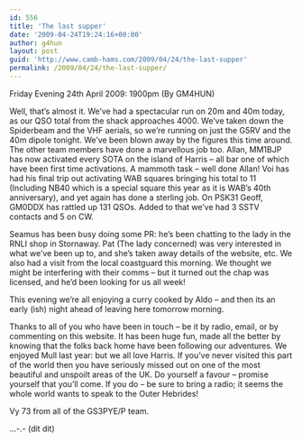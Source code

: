 ```yaml
---
id: 556
title: 'The last supper'
date: '2009-04-24T19:24:16+00:00'
author: g4hun
layout: post
guid: 'http://www.camb-hams.com/2009/04/24/the-last-supper'
permalink: /2009/04/24/the-last-supper/
---
```


Friday Evening 24th April 2009: 1900pm (By GM4HUN)

Well, that’s almost it. We’ve had a spectacular run on 20m and 40m today, as our QSO total from the shack approaches 4000. We’ve taken down the Spiderbeam and the VHF aerials, so we’re running on just the G5RV and the 40m dipole tonight. We’ve been blown away by the figures this time around. The other team members have done a marvellous job too. Allan, MM1BJP has now activated every SOTA on the island of Harris – all bar one of which have been first time activations. A mammoth task – well done Allan! Voi has had his final trip out activating WAB squares bringing his total to 11 (Including NB40 which is a special square this year as it is WAB’s 40th anniversary), and yet again has done a sterling job. On PSK31 Geoff, GM0DDX has rattled up 131 QSOs. Added to that we’ve had 3 SSTV contacts and 5 on CW.

Seamus has been busy doing some PR: he’s been chatting to the lady in the RNLI shop in Stornaway. Pat (The lady concerned) was very interested in what we’ve been up to, and she’s taken away details of the website, etc. We also had a visit from the local coastguard this morning. We thought we might be interfering with their comms – but it turned out the chap was licensed, and he’d been looking for us all week!

This evening we’re all enjoying a curry cooked by Aldo – and then its an early (ish) night ahead of leaving here tomorrow morning.

Thanks to all of you who have been in touch – be it by radio, email, or by commenting on this website. It has been huge fun, made all the better by knowing that the folks back home have been following our adventures. We enjoyed Mull last year: but we all love Harris. If you’ve never visited this part of the world then you have seriously missed out on one of the most beautiful and unspoilt areas of the UK. Do yourself a favour – promise yourself that you’ll come. If you do – be sure to bring a radio; it seems the whole world wants to speak to the Outer Hebrides!

Vy 73 from all of the GS3PYE/P team.

…-.- (dit dit)
